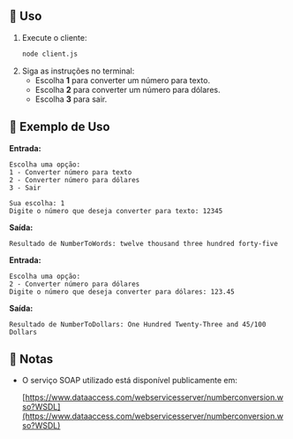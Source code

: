 ## 🚀 Uso

1. Execute o cliente:
   ```bash
   node client.js
   ```
2. Siga as instruções no terminal:
   * Escolha **1** para converter um número para texto.
   * Escolha **2** para converter um número para dólares.
   * Escolha **3** para sair.

## 🧩 Exemplo de Uso

**Entrada:**

```text
Escolha uma opção:
1 - Converter número para texto
2 - Converter número para dólares
3 - Sair

Sua escolha: 1
Digite o número que deseja converter para texto: 12345
```

**Saída:**

```text
Resultado de NumberToWords: twelve thousand three hundred forty-five
```

**Entrada:**

```text
Escolha uma opção:
2 - Converter número para dólares
Digite o número que deseja converter para dólares: 123.45
```

**Saída:**

```text
Resultado de NumberToDollars: One Hundred Twenty-Three and 45/100 Dollars
```

## 📝 Notas

* O serviço SOAP utilizado está disponível publicamente em:

  [https://www.dataaccess.com/webservicesserver/numberconversion.wso?WSDL](https://www.dataaccess.com/webservicesserver/numberconversion.wso?WSDL)
